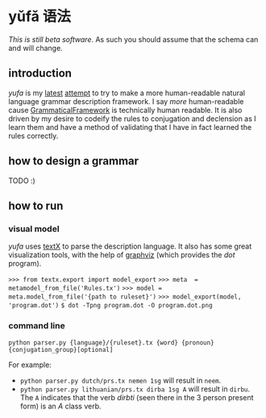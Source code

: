 # yǔfǎ 语法

_This is still beta software_. As such you should assume that the schema can and will change.

## introduction

_yufa_ is my [latest](https://github.com/parryc/tungumal) [attempt](https://github.com/parryc/aistritheoir) to try to make a more human-readable natural language grammar description framework. I say _more_ human-readable cause [GrammaticalFramework](http://www.grammaticalframework.org/) is technically human readable. It is also driven by my desire to codeify the rules to conjugation and declension as I learn them and have a method of validating that I have in fact learned the rules correctly.

## how to design a grammar

TODO :)

## how to run

### visual model

_yufa_ uses [textX](http://igordejanovic.net/textX/) to parse the description language. It also has some great visualization tools, with the help of [graphviz](http://www.graphviz.org/) (which provides the _dot_ program).

`>>> from textx.export import model_export`
`>>> meta  = metamodel_from_file('Rules.tx')`
`>>> model = meta.model_from_file('{path to ruleset}')`
`>>> model_export(model, 'program.dot')`
`$ dot -Tpng program.dot -O program.dot.png`

### command line

`python parser.py {language}/{ruleset}.tx {word} {pronoun} {conjugation_group}[optional]`

For example:

* `python parser.py dutch/prs.tx nemen 1sg` will result in `neem`.
* `python parser.py lithuanian/prs.tx dirba 1sg A` will result in `dirbu`. The `A` indicates that the verb _dirbti_ (seen there in the 3 person present form) is an _A_ class verb.

